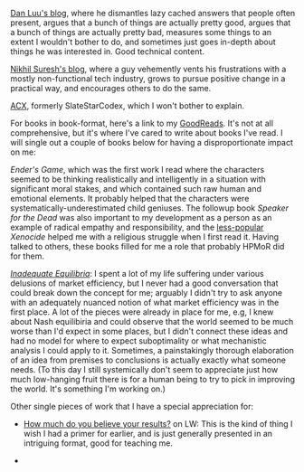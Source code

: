 [Dan Luu's blog](https://danluu.com/), where he dismantles lazy cached answers that people often present, argues that a bunch of things are actually pretty good, argues that a bunch of things are actually pretty bad, measures some things to an extent I wouldn't bother to do, and sometimes just goes in-depth about things he was interested in. Good technical content.

[Nikhil Suresh's blog](https://ludic.mataroa.blog/), where a guy vehemently vents his frustrations with a mostly non-functional tech industry, grows to pursue positive change in a practical way, and encourages others to do the same.

[ACX](https://www.astralcodexten.com/), formerly SlateStarCodex, which I won't bother to explain.

For books in book-format, here's a link to my [GoodReads](https://www.goodreads.com/user/show/176465819-shawn-hu). It's not at all comprehensive, but it's where I've cared to write about books I've read. I will single out a couple of books below for having a disproportionate impact on me:

*Ender's Game*, which was the first work I read where the characters seemed to be thinking realistically and intelligently in a situation with significant moral stakes, and which contained such raw human and emotional elements. It probably helped that the characters were systematically-underestimated child geniuses. The followup book *Speaker for the Dead* was also important to my development as a person as an example of radical empathy and responsibility, and the [less-popular](https://xkcd.com/304/) *Xenocide* helped me with a religious struggle when I first read it. Having talked to others, these books filled for me a role that probably HPMoR did for them.

[*Inadequate Equilibria*](https://equilibriabook.com/): I spent a lot of my life suffering under various delusions of market efficiency, but I never had a good conversation that could break down the concept for me; arguably I didn't try to ask anyone with an adequately nuanced notion of what market efficiency was in the first place. A lot of the pieces were already in place for me, e.g, I knew about Nash equilibiria and could observe that the world seemed to be much worse than I'd expect in some places, but I didn't connect these ideas and had no model for where to expect suboptimality or what mechanistic analysis I could apply to it. Sometimes, a painstakingly thorough elaboration of an idea from premises to conclusions is actually exactly what someone needs. (To this day I still systemically don't seem to appreciate just how much low-hanging fruit there is for a human being to try to pick in improving the world. It's something I'm working on.)

Other single pieces of work that I have a special appreciation for:


- [How much do you believe your results?](https://www.lesswrong.com/posts/nnDTgmzRrzDMiPF9B/how-much-do-you-believe-your-results) on LW: This is the kind of thing I wish I had a primer for earlier, and is just generally presented in an intriguing format, good for teaching me.

- 